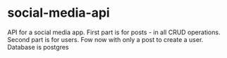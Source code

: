 # social-media-api
API for a social media app. First part is for posts - in all CRUD operations. Second part is for users. Fow now with only a post to create a user.
Database is postgres
